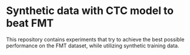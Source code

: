 # Synthetic data with CTC model to beat FMT

This repository contains experiments that try to achieve the best possible performance on the FMT dataset, while utilizing synthetic training data.
